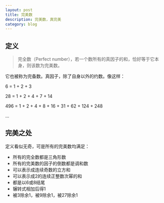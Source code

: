 ```yaml
---
layout: post
title: 完美数
description: 完美数，真完美
category: blog
---
```


## 定义
> 完全数（Perfect number），若一个数所有的真因子的和，恰好等于它本身，则该数为完美数。

它也被称为完备数。真因子，除了自身以外的约数。像这样：

6 = 1 + 2 + 3

28 = 1 + 2 + 4 + 7 + 14

496 = 1 + 2 + 4 + 8 + 16 + 31 + 62 + 124 + 248

...

## 完美之处

定义看似无奇，可是所有的完美数均满足：

- 所有的完全数都是三角形数
- 所有的完美数的因子的倒数都是调和数
- 可以表示成连续奇数的立方和
- 可以表示成2的连续正整数次幂的和
- 都是以6或8结尾
- 辗转式相加后得1
- 被3除余1，被9除余1，被27除余1

[RogerAce]:    http://rogerace.github.io  "RogerAce"
[heidy]:  http://zhihuidalian.com "Heidy"
